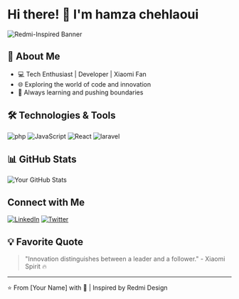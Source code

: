 # Hi there! 👋 I'm hamza chehlaoui

![Redmi-Inspired Banner](https://th.bing.com/th/id/OIP.rB_ryT3HMG-aHRk09YMAqwAAAA?w=460&h=301&rs=1&pid=ImgDetMain)

## 🚀 About Me
- 💻 Tech Enthusiast | Developer | Xiaomi Fan
- 🌐 Exploring the world of code and innovation
- 🎯 Always learning and pushing boundaries

## 🛠️ Technologies & Tools
![php](https://img.shields.io/badge/-Python-000?&logo=python&logoColor=MIUI)
![JavaScript](https://img.shields.io/badge/-JavaScript-000?&logo=javascript&logoColor=MIUI)
![React](https://img.shields.io/badge/-React-000?&logo=react&logoColor=MIUI)
![laravel](https://img.shields.io/badge/-Node.js-000?&logo=node.js&logoColor=MIUI)

## 📊 GitHub Stats
![Your GitHub Stats](https://github-readme-stats.vercel.app/api?username=yourusername&theme=dark&show_icons=true)

##  Connect with Me
[![LinkedIn](https://img.shields.io/badge/-LinkedIn-000?&logo=linkedin&logoColor=MIUI)](https://linkedin.com/in/yourusername)
[![Twitter](https://img.shields.io/badge/-Twitter-000?&logo=twitter&logoColor=MIUI)](https://twitter.com/yourusername)

## 💡 Favorite Quote
> "Innovation distinguishes between a leader and a follower." - Xiaomi Spirit 🔥

---

⭐ From [Your Name] with 💖 | Inspired by Redmi Design